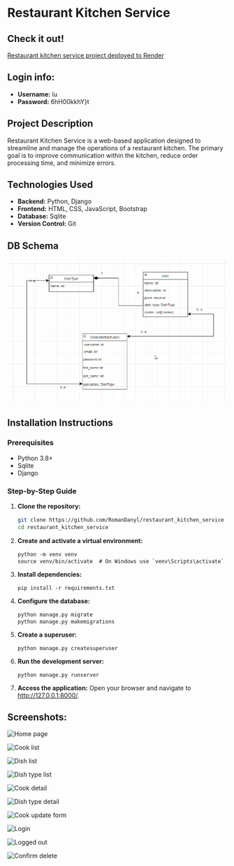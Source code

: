 # Restaurant Kitchen Service

## Check it out!

[Restaurant kitchen service project deployed to Render](https://restaurant-kitchen-service-0u9l.onrender.com/)

## Login info:

- **Username:** lu
- **Password:** 6hH00kkhY}t

## Project Description

Restaurant Kitchen Service is a web-based application designed to streamline and manage the operations of a restaurant kitchen. The primary goal is to improve communication within the kitchen, reduce order processing time, and minimize errors.

## Technologies Used

- **Backend:** Python, Django
- **Frontend:** HTML, CSS, JavaScript, Bootstrap
- **Database:** Sqlite
- **Version Control:** Git

## DB Schema

![DB Schema](static/11.png)

## Installation Instructions

### Prerequisites

- Python 3.8+
- Sqlite
- Django

### Step-by-Step Guide

1. **Clone the repository:**
   ```bash
   git clone https://github.com/RomanDanyl/restaurant_kitchen_service
   cd restaurant_kitchen_service

2. **Create and activate a virtual environment:**
    ```
    python -m venv venv
    source venv/bin/activate  # On Windows use `venv\Scripts\activate`
    
3. **Install dependencies:**

    ```
    pip install -r requirements.txt
    
4. **Configure the database:**
    ```
    python manage.py migrate
    python manage.py makemigrations

5. **Create a superuser:**
    ```
    python manage.py createsuperuser

6. **Run the development server:**
    ```
    python manage.py runserver

7. **Access the application:**
Open your browser and navigate to http://127.0.0.1:8000/.

## Screenshots:
![Home page](static/screenshots/home_page.jpeg)

![Cook list](static/screenshots/Cook_list_page.jpeg)

![Dish list](static/screenshots/Dish_list_page.jpeg)

![Dish type list](static/screenshots/dish_type_list.jpeg)

![Cook detail](static/screenshots/cook_detail_page.jpeg)

![Dish type detail](static/screenshots/dish_type_detail_page.jpeg)

![Cook update form](static/screenshots/cook_update_form.jpeg)

![Login](static/screenshots/login.png)

![Logged out](static/screenshots/logged_out_page.jpeg)

![Confirm delete](static/screenshots/confirm_delete_page.jpeg)